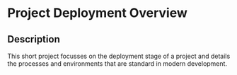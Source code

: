 # Project Deployment Overview

## Description

This short project focusses on the deployment stage of a project and details the processes and environments that are standard in modern development.





